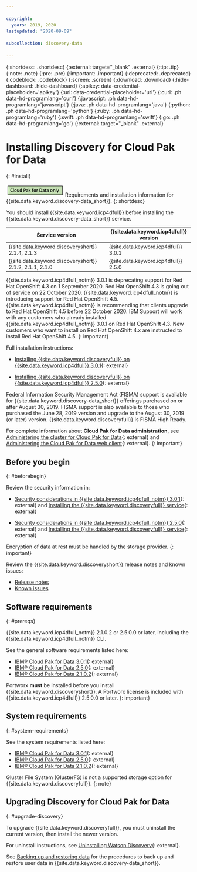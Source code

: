 ```yaml
---

copyright:
  years: 2019, 2020
lastupdated: "2020-09-09"

subcollection: discovery-data

---
```


{:shortdesc: .shortdesc}
{:external: target="_blank" .external}
{:tip: .tip}
{:note: .note}
{:pre: .pre}
{:important: .important}
{:deprecated: .deprecated}
{:codeblock: .codeblock}
{:screen: .screen}
{:download: .download}
{:hide-dashboard: .hide-dashboard}
{:apikey: data-credential-placeholder='apikey'} 
{:url: data-credential-placeholder='url'}
{:curl: .ph data-hd-programlang='curl'}
{:javascript: .ph data-hd-programlang='javascript'}
{:java: .ph data-hd-programlang='java'}
{:python: .ph data-hd-programlang='python'}
{:ruby: .ph data-hd-programlang='ruby'}
{:swift: .ph data-hd-programlang='swift'}
{:go: .ph data-hd-programlang='go'}
{:external: target="_blank" .external}


# Installing Discovery for Cloud Pak for Data
{: #install}

![Cloud Pak for Data only](images/cpdonly.png) Requirements and installation information for {{site.data.keyword.discovery-data_short}}.
{: shortdesc}

You should install {{site.data.keyword.icp4dfull}} before installing the {{site.data.keyword.discovery-data_short}} service.

| Service version | {{site.data.keyword.icp4dfull}} version |
| ---- | ----|
| {{site.data.keyword.discoveryshort}} 2.1.4, 2.1.3 | {{site.data.keyword.icp4dfull}} 3.0.1 |
| {{site.data.keyword.discoveryshort}} 2.1.2, 2.1.1, 2.1.0 | {{site.data.keyword.icp4dfull}} 2.5.0 |

{{site.data.keyword.icp4dfull_notm}} 3.0.1 is deprecating support for Red Hat OpenShift 4.3 on 1 September 2020. Red Hat OpenShift 4.3 is going out of service on 22 October 2020. {{site.data.keyword.icp4dfull_notm}} is introducing support for Red Hat OpenShift 4.5. {{site.data.keyword.icp4dfull_notm}} is recommending that clients upgrade to Red Hat OpenShift 4.5 before 22 October 2020. IBM Support will work with any customers who already installed {{site.data.keyword.icp4dfull_notm}} 3.0.1 on Red Hat OpenShift 4.3. New customers who want to install on Red Hat OpenShift 4.x are instructed to install Red Hat OpenShift 4.5.
{: important}

Full installation instructions: 

-  [Installing {{site.data.keyword.discoveryfull}} on {{site.data.keyword.icp4dfull}} 3.0.1](https://www.ibm.com/support/knowledgecenter/SSQNUZ_3.0.1/cpd/svc/watson/discovery-install.html){: external}

-  [Installing {{site.data.keyword.discoveryfull}} on {{site.data.keyword.icp4dfull}} 2.5.0](https://www.ibm.com/support/knowledgecenter/SSQNUZ_2.5.0/cpd/svc/watson/discovery-install.html){: external}


Federal Information Security Management Act (FISMA) support is available for {{site.data.keyword.discovery-data_short}} offerings purchased on or after August 30, 2019. FISMA support is also available to those who purchased the June 28, 2019 version and upgrade to the August 30, 2019 (or later) version. {{site.data.keyword.discoveryfull}} is FISMA High Ready.

For complete information about **Cloud Pak for Data administration**, see [Administering the cluster for Cloud Pak for Data](https://www.ibm.com/support/producthub/icpdata/docs/content/SSQNUZ_current/cpd/admin/admin-cluster.html){: external} and [Administering the Cloud Pak for Data web client](https://www.ibm.com/support/producthub/icpdata/docs/content/SSQNUZ_current/cpd/admin/admin-web-client.html){: external}.
{: important}


## Before you begin
{: #beforebegin}

Review the security information in:

  -  [Security considerations in {{site.data.keyword.icp4dfull_notm}} 3.0.1](https://www.ibm.com/support/knowledgecenter/SSQNUZ_3.0.1/cpd/plan/security.html){: external} and [Installing the {{site.data.keyword.discoveryfull}} service](https://www.ibm.com/support/knowledgecenter/SSQNUZ_3.0.1/cpd/svc/watson/discovery-install.html){: external}

  -  [Security considerations in {{site.data.keyword.icp4dfull_notm}} 2.5.0](https://www.ibm.com/support/knowledgecenter/SSQNUZ_2.5.0/cpd/plan/security.html){: external} and [Installing the {{site.data.keyword.discoveryfull}} service](https://www.ibm.com/support/knowledgecenter/SSQNUZ_2.5.0/cpd/svc/watson/discovery-install.html){: external}


Encryption of data at rest must be handled by the storage provider.
{: important}

Review the {{site.data.keyword.discoveryshort}} release notes and known issues:

  -  [Release notes](/docs/discovery-data?topic=discovery-data-release-notes)
  -  [Known issues](/docs/discovery-data?topic=discovery-data-known-issues)

## Software requirements
{: #prereqs}

{{site.data.keyword.icp4dfull_notm}} 2.1.0.2 or 2.5.0.0 or later, including the {{site.data.keyword.icp4dfull_notm}} CLI.

See the general software requirements listed here:

  -  [IBM® Cloud Pak for Data 3.0.1](https://www.ibm.com/support/knowledgecenter/SSQNUZ_3.0.1/cpd/plan/rhos-reqs.html#rhos-reqs__software){: external} 
  -  [IBM® Cloud Pak for Data 2.5.0](https://www.ibm.com/support/knowledgecenter/SSQNUZ_2.5.0/cpd/plan/rhos-reqs.html#rhos-reqs__software){: external} 
  -  [IBM® Cloud Pak for Data 2.1.0.2](https://www.ibm.com/support/knowledgecenter/SSQNUZ_2.1.0/com.ibm.icpdata.doc/zen/install/preinstall-overview.html){: external}
 

Portworx **must** be installed before you install {{site.data.keyword.discoveryshort}}. A Portworx license is included with {{site.data.keyword.icp4dfull}} 2.5.0.0 or later.
{: important}

## System requirements
{: #system-requirements}

See the system requirements listed here:

  -  [IBM® Cloud Pak for Data 3.0.1](https://www.ibm.com/support/knowledgecenter/SSQNUZ_3.0.1/cpd/plan/rhos-reqs.html){: external} 
  -  [IBM® Cloud Pak for Data 2.5.0](https://www.ibm.com/support/knowledgecenter/SSQNUZ_2.5.0/cpd/plan/rhos-reqs.html){: external} 
  -  [IBM® Cloud Pak for Data 2.1.0.2](https://www.ibm.com/support/knowledgecenter/SSQNUZ_2.1.0/com.ibm.icpdata.doc/zen/install/preinstall-overview.html){: external}


Gluster File System (GlusterFS) is not a supported storage option for {{site.data.keyword.discoveryfull}}.
{: note}

## Upgrading Discovery for Cloud Pak for Data
{: #upgrade-discovery}

To upgrade {{site.data.keyword.discoveryfull}}, you must uninstall the current version, then install the newer version.

For uninstall instructions, see [Uninstalling Watson Discovery](https://www.ibm.com/support/knowledgecenter/SSQNUZ_3.0.1/cpd/svc/watson/discovery-uninstall.html){: external}.

See [Backing up and restoring data](/docs/discovery-data?topic=discovery-data-backup-restore) for the procedures to back up and restore user data in {{site.data.keyword.discovery-data_short}}.